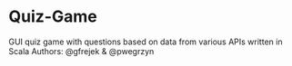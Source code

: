 # Quiz-Game
GUI quiz game with questions based on data from various APIs written in Scala
Authors: @gfrejek & @pwegrzyn
